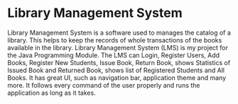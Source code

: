 # Library Management System
 
Library Management System is a software used to manages the catalog of a library. This helps to keep the records of whole transactions of the books available in the library. Library Management System (LMS) is my project for the Java Programming Module. The LMS can Login, Register Users, Add Books, Register New Students, Issue Book, Return Book, shows Statistics of Issued Book and Returned Book, shows list of Registered Students and All Books. It has great UI, such as navigation bar, application theme and many more. It follows every command of the user properly and runs the application as long as it takes.
